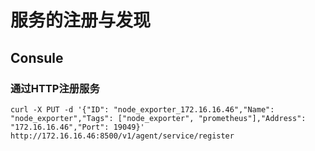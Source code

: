 # 服务的注册与发现
## Consule
### 通过HTTP注册服务

```shell
curl -X PUT -d '{"ID": "node_exporter_172.16.16.46","Name": "node_exporter","Tags": ["node_exporter", "prometheus"],"Address": "172.16.16.46","Port": 19049}' http://172.16.16.46:8500/v1/agent/service/register
```
